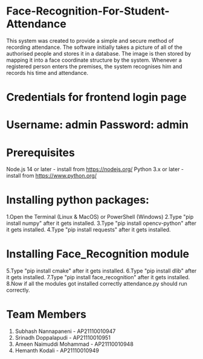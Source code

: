 # Face-Recognition-For-Student-Attendance
This system was created to provide a simple and secure method of recording attendance. The software initially takes a picture of all of the authorised people and stores it in a database. The image is then stored by mapping it into a face coordinate structure by the system. Whenever a registered person enters the premises, the system recognises him and records his time and attendance.

# Credentials for frontend login page
# Username: admin Password: admin

# Prerequisites
 Node.js 14 or later - install from https://nodejs.org/
 Python 3.x or later - install from https://www.python.org/

 # Installing python packages:
1.Open the Terminal (Linux & MacOS) or PowerShell (Windows)
2.Type "pip install numpy" after it gets installed.
3.Type "pip install opencv-python" after it gets installed.
4.Type "pip install requests" after it gets installed.

# Installing Face_Recognition module
5.Type "pip install cmake" after it gets installed.
6.Type "pip install dlib" after it gets installed.
7.Type "pip install face_recognition" after it gets installed.
8.Now if all the modules got installed correctly attendance.py should run correctly.

# Team Members
1. Subhash Nannapaneni - AP21110010947
2. Srinadh Doppalapudi - AP21110010951
3. Ameen Naimuddi Mohammad - AP21110010948
4. Hemanth Kodali - AP21110010949
